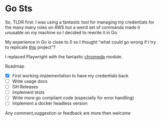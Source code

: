 # Go Sts

So, TLDR first: I was using a fantastic tool for managing my credentials for the many many roles on AWS but a weird
set of commands made it unusable on my machine so I decided to rewrite it in Go. 

My experience in Go is close to 0 so I thought "what could go wrong if I try to replicate [this](https://github.com/ruimarinho/gsts) project"?

I replaced Playwright with the fantastic [chromedp](https://github.com/chromedp/chromedp) module.

Roadmap
- [x] First working implementation to have my credentials back
- [ ] Write usage docs
- [ ] GH Releases
- [ ] Implement tests
- [ ] Write more go compliant code (especially for error handling)
- [ ] Implement a docker headless version

Any comment,suggestion or feedback are more then welcome

